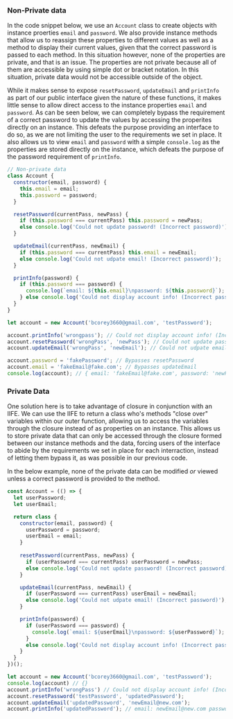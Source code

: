 ### Non-Private data ###
In the code snippet below, we use an `Account` class to create objects with instance proerties `email` and `password`. We also provide instance methods that allow us to reassign these properties to different values as well as a method to display their current values, given that the correct password is passed to each method. In this situation however, none of the properties are private, and that is an issue. The properties are not private because all of them are accessible by using simple dot or bracket notation. In this situation, private data would not be accessible outside of the object.

While it makes sense to expose `resetPassword`, `updateEmail` and `printInfo` as part of our public interface given the nature of these functions, it makes little sense to allow direct access to the instance properties `email` and `password`. As can be seen below, we can completely bypass the requirement of a correct password to update the values by accessing the properites directly on an instance. This defeats the purpose providing an interface to do so, as we are not limiting the user to the requirements we set in place. It also allows us to view `email` and `password` with a simple `console.log` as the properties are stored directly on the instance, which defeats the purpose of the password requirement of `printInfo`.

```javascript
// Non-private data
class Account {
  constructor(email, password) {
    this.email = email;
    this.password = password;
  }

  resetPassword(currentPass, newPass) {
    if (this.password === currentPass) this.password = newPass;
    else console.log('Could not update password! (Incorrect password)');
  }

  updateEmail(currentPass, newEmail) {
    if (this.password === currentPass) this.email = newEmail;
    else console.log('Could not udpate email! (Incorrect password)');
  }

  printInfo(password) {
    if (this.password === password) {
      console.log(`email: ${this.email}\npassword: ${this.password}`);
    } else console.log('Could not display account info! (Incorrect password)');
  }
}

let account = new Account('bcorey3660@gmail.com', 'testPassword');

account.printInfo('wrongpass'); // Could not display account info! (Incorrect password)
account.resetPassword('wrongPass', 'newPass'); // Could not update password! (Incorrect password)
account.updateEmail('wrongPass', 'newEmail'); // Could not udpate email! (Incorrect password)

account.password = 'fakePassword'; // Bypasses resetPassword
account.email = 'fakeEmail@fake.com'; // Bypasses updateEmail
console.log(account); // { email: 'fakeEmail@fake.com', password: 'newPassword' } // Bypases printInfo
```
### Private Data ###
One solution here is to take advantage of closure in conjunction with an IIFE. We can use the IIFE to return a class who's methods "close over" variables within our outer function, allowing us to access the variables through the closure instead of as properties on an instance. This allows us to store private data that can only be accessed through the closure formed between our instance methods and the data, forcing users of the interface to abide by the requirements we set in place for each interraction, instead of letting them bypass it, as was possible in our previous code.

In the below example, none of the private data can be modified _or_ viewed unless a correct password is provided to the method.
```javascript
const Account = (() => {
  let userPassword;
  let userEmail;

  return class {
    constructor(email, password) {
      userPassword = password;
      userEmail = email;
    }
  
    resetPassword(currentPass, newPass) {
      if (userPassword === currentPass) userPassword = newPass;
      else console.log('Could not update password! (Incorrect password)');
    }

    updateEmail(currentPass, newEmail) {
      if (userPassword === currentPass) userEmail = newEmail;
      else console.log('Could not udpate email! (Incorrect password)');
    }

    printInfo(password) {
      if (userPassword === password) {
        console.log(`email: ${userEmail}\npassword: ${userPassword}`);
      }
      else console.log('Could not display account info! (Incorrect password)')
    }
  }
})();

let account = new Account('bcorey3660@gmail.com', 'testPassword');
console.log(account) // {}
account.printInfo('wrongPass') // Could not display account info! (Incorrect password)
account.resetPassword('testPassword', 'updatedPassword');
account.updateEmail('updatedPassword', 'newEmail@new.com');
account.printInfo('updatedPassword'); // email: newEmail@new.com password: updatedPassword
```
